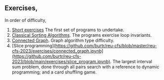 ## Exercises,

In order of difficulty,

1. [Short exercises](https://github.com/burtr/reu-cfs/blob/master/reu-cfs-2023/exercises/python-grab-bag.ipynb)
The first set of programs to undertake. 
3. [Classical Sorting Algorithms](https://github.com/burtr/reu-cfs/blob/master/reu-cfs-2023/exercises/classic-sorting-algorithms.ipynb).
The programs exercise loop invariants.
1. [Connected Graph](https://github.com/burtr/reu-cfs/blob/master/reu-cfs-2023/exercises/connected_graph.ipynb).
Graph algorithm type difficulty.
1. [Slice programming](https://github.com/burtr/reu-cfs/blob/master/reu-cfs-2023/exercises/connected_graph.ipynb](https://github.com/burtr/reu-cfs-2023/blob/main/exercises/slice_program.ipynb). 
The largest interval sum problem, done through all pairs search with a reference to dynamic programming; and a card shuffling game.
